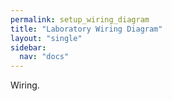 ```yaml
---
permalink: setup_wiring_diagram
title: "Laboratory Wiring Diagram"
layout: "single"
sidebar:
  nav: "docs"
---
```


Wiring. 